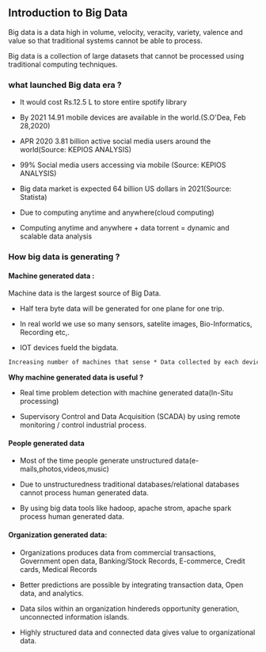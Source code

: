 ## Introduction to Big Data

Big data is a data high in volume, velocity, veracity, variety, valence and value so that traditional systems cannot be able to process.

Big data is a collection of large datasets that cannot be processed using traditional computing techniques.

### what launched Big data era ?


- It would cost Rs.12.5 L to store entire spotify library

- By 2021 14.91 mobile devices are available in the world.(S.O'Dea, Feb 28,2020)

- APR 2020 3.81 billion active social media users around the world(Source: KEPIOS ANALYSIS)

- 99% Social media users accessing via mobile (Source: KEPIOS ANALYSIS)

- Big data market is expected 64 billion US dollars in 2021(Source: Statista)

- Due to computing anytime and anywhere(cloud computing)

- Computing anytime and anywhere + data torrent = dynamic and scalable data analysis

### How big data is generating ?

#### Machine generated data :

Machine data is the largest source of Big Data.

- Half tera byte data will be generated for one plane for one trip.

- In real world we use so many sensors, satelite images, Bio-Informatics, Recording etc,.

- IOT devices fueld the bigdata.

```markdown
Increasing number of machines that sense * Data collected by each device = Machines -> Biggest source
```

**Why machine generated data is useful ?**

- Real time problem detection with machine generated data(In-Situ processing)

- Supervisory Control and Data Acquisition (SCADA) by using remote monitoring / control industrial process.


#### People generated data

- Most of the time people generate unstructured data(e-mails,photos,videos,music)

- Due to unstructuredness traditional databases/relational databases cannot process human generated data.

- By using big data tools like hadoop, apache strom, apache spark process human generated data.


#### Organization generated data:

- Organizations produces data from commercial transactions, Government open data, Banking/Stock Records, E-commerce, Credit cards, Medical Records

- Better predictions are possible by integrating transaction data, Open data, and analytics.

- Data silos within an organization hindereds opportunity generation, unconnected information islands.

- Highly structured data and connected data gives value to organizational data.
